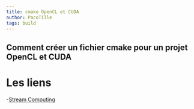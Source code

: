 ```yaml
---
title: cmake OpenCL et CUDA
author: PacoTille
tags: build
---
```



## Comment créer un fichier cmake pour un projet OpenCL et CUDA


# Les liens
-[Stream Computing](http://streamcomputing.eu/blog/2015-09-25/handling-opencl-with-cmake-3-1-and-higher/)